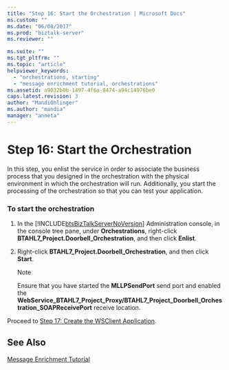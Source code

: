 ```yaml
---
title: "Step 16: Start the Orchestration | Microsoft Docs"
ms.custom: ""
ms.date: "06/08/2017"
ms.prod: "biztalk-server"
ms.reviewer: ""

ms.suite: ""
ms.tgt_pltfrm: ""
ms.topic: "article"
helpviewer_keywords: 
  - "orchestrations, starting"
  - "message enrichment tutorial, orchestrations"
ms.assetid: a9032b0b-1497-4f6a-8474-a94c14976be0
caps.latest.revision: 3
author: "MandiOhlinger"
ms.author: "mandia"
manager: "anneta"
---
```

# Step 16: Start the Orchestration
In this step, you enlist the service in order to associate the business process that you designed in the orchestration with the physical environment in which the orchestration will run. Additionally, you start the processing of the orchestration so that you can test your application.  
  
### To start the orchestration  
  
1.  In the [!INCLUDE[btsBizTalkServerNoVersion](../../includes/btsbiztalkservernoversion-md.md)] Administration console, in the console tree pane, under **Orchestrations**, right-click **BTAHL7_Project.Doorbell_Orchestration**, and then click **Enlist**.  
  
2.  Right-click **BTAHL7_Project.Doorbell_Orchestration**, and then click **Start**.  
  
    > [!NOTE]
    >  Ensure that you have started the **MLLPSendPort** send port and enabled the **WebService_BTAHL7_Project_Proxy/BTAHL7_Project_Doorbell_Orchestration_SOAPReceivePort** receive location.  
  
 Proceed to [Step 17: Create the WSClient Application](../../adapters-and-accelerators/accelerator-hl7/step-17-create-the-wsclient-application.md).  
  
## See Also  
 [Message Enrichment Tutorial](../../adapters-and-accelerators/accelerator-hl7/message-enrichment-tutorial.md)